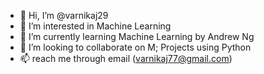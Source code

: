 - 👋 Hi, I’m @varnikaj29
- 👀 I’m interested in Machine Learning
- 🌱 I’m currently learning Machine Learning by Andrew Ng
- 💞️ I’m looking to collaborate on M; Projects using Python
- 📫 reach me through email (varnikaj77@gmail.com)

<!---
varnikaj29/varnikaj29 is a ✨ special ✨ repository because its `README.md` (this file) appears on your GitHub profile.
You can click the Preview link to take a look at your changes.
--->
